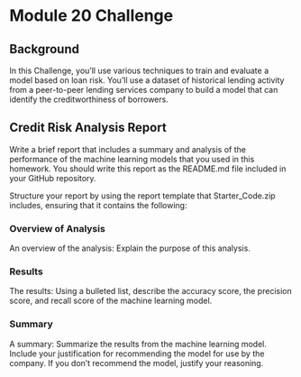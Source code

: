 # Module 20 Challenge

## Background
In this Challenge, you’ll use various techniques to train and evaluate a model based on loan risk. You’ll use a dataset of historical lending activity from a peer-to-peer lending services company to build a model that can identify the creditworthiness of borrowers.

## Credit Risk Analysis Report
Write a brief report that includes a summary and analysis of the performance of the machine learning models that you used in this homework. You should write this report as the README.md file included in your GitHub repository.

Structure your report by using the report template that Starter_Code.zip includes, ensuring that it contains the following:

### Overview of Analysis
An overview of the analysis: Explain the purpose of this analysis.

### Results
The results: Using a bulleted list, describe the accuracy score, the precision score, and recall score of the machine learning model.

### Summary
A summary: Summarize the results from the machine learning model. Include your justification for recommending the model for use by the company. If you don’t recommend the model, justify your reasoning.






